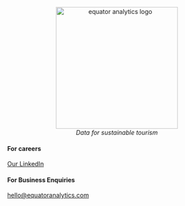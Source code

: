 <p align="center">
  <img alt="equator analytics logo" src="https://equator-ai.com/eq-logo/wordmark/purple.svg" width="280">
  <br />
  <i>Data for sustainable tourism</i>
</p>

#### For careers
[Our LinkedIn](https://www.linkedin.com/company/equator-analytics/)


#### For Business Enquiries
[hello@equatoranalytics.com](mailto:hello@equatoranalytics.com)
